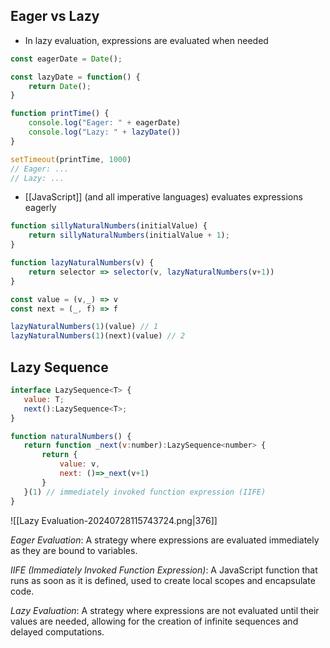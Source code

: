 ## Eager vs Lazy
- In lazy evaluation, expressions are evaluated when needed
```js
const eagerDate = Date();

const lazyDate = function() {
	return Date();
}

function printTime() {
	console.log("Eager: " + eagerDate)
	console.log("Lazy: " + lazyDate())
}

setTimeout(printTime, 1000)
// Eager: ...
// Lazy: ...
```
- [[JavaScript]] (and all imperative languages) evaluates expressions eagerly
```js
function sillyNaturalNumbers(initialValue) {
	return sillyNaturalNumbers(initialValue + 1);
}

function lazyNaturalNumbers(v) {
	return selector => selector(v, lazyNaturalNumbers(v+1))
}

const value = (v,_) => v
const next = (_, f) => f

lazyNaturalNumbers(1)(value) // 1
lazyNaturalNumbers(1)(next)(value) // 2
```
## Lazy Sequence
```js
interface LazySequence<T> {
   value: T;
   next():LazySequence<T>;
}

function naturalNumbers() {
   return function _next(v:number):LazySequence<number> {
       return {
           value: v,
           next: ()=>_next(v+1)
       }
   }(1) // immediately invoked function expression (IIFE)
}
```
![[Lazy Evaluation-20240728115743724.png|376]]

_Eager Evaluation_: A strategy where expressions are evaluated immediately as they are bound to variables.

_IIFE (Immediately Invoked Function Expression)_: A JavaScript function that runs as soon as it is defined, used to create local scopes and encapsulate code.

_Lazy Evaluation_: A strategy where expressions are not evaluated until their values are needed, allowing for the creation of infinite sequences and delayed computations.